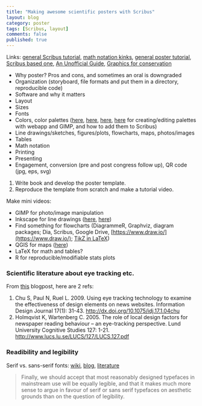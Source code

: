 ```yaml
---
title: "Making awesome scientific posters with Scribus"
layout: blog
category: poster
tags: [Scribus, layout]
comments: false
published: true
---
```


Links: [general Scribus tutorial](https://www.bio.umass.edu/biology/undergraduate/biology-computer-resource-center/documentation/making-a-poster-with-scribus),
[math notation kinks](http://cazencott.info/index.php/post/2014/08/15/Making-posters-with-Scribus),
[general poster tutorial](http://www.kmeverson.org/academic-poster-design.html),
[Scribus based one](https://www.linux.com/news/how-create-poster-presentations-scribus),
[An Unofficial Guide](https://archive.org/details/TheUnofficialGuideForAuthors),
[Graphics for conservation](http://scalar.usc.edu/works/graphics-for-conservation/index)


* Why poster? Pros and cons, and sometimes an oral is downgraded
* Organization (storyboard, file formats and put them in a directory, reproducible code)
* Software and why it matters
* Layout
* Sizes
* Fonts
* Colors, color palettes ([here](https://wiki.scribus.net/canvas/How_to_create_your_own_colours), [here](http://www.pictaculous.com/), [here](https://docs.gimp.org/en/gimp-concepts-palettes.html), [here](https://docs.gimp.org/en/gimp-palette-dialog.html) for creating/editing palettes with webapp and GIMP, and how to add them to Scribus)
* Line drawings/sketches, figures/plots, flowcharts, maps, photos/images
* Tables
* Math notation
* Printing
* Presenting
* Engagement, conversion (pre and post congress follow up), QR code (jpg, eps, svg)


1. Write book and develop the poster template.
2. Reproduce the template from scratch and make a tutorial video.

Make mini videos:

* GIMP for photo/image manipulation
* Inkscape for line drawings ([here](http://tavmjong.free.fr/INKSCAPE/MANUAL/html/index.html), [here](http://wiki.inkscape.org/wiki/images/Introduction_to_Inkscape_by_Gavin_Corley.pdf))
* Find something for flowcharts (DiagrammeR, Graphviz, diagram packages; Dia, Scribus, Google Drive, [https://www.draw.io/](https://www.draw.io/); [TikZ in LaTeX](http://www.texample.net/tikz/examples/simple-flow-chart/))
* QGIS for maps ([here](http://www.qgistutorials.com/en/))
* LaTeX for math and tables?
* R for reproducible/modifiable stats plots


### Scientific literature about eye tracking etc.

From [this](http://betterposters.blogspot.ca/2010/10/eye-tracking.html) blogpost, here are 2 refs:

1. Chu S, Paul N, Ruel L. 2009. Using eye tracking technology to examine the effectiveness of design elements on news websites. Information Design Journal 17(1): 31-43. http://dx.doi.org/10.1075/idj.17.1.04chu
2. Holmqvist K, Wartenberg C. 2005. The role of local design factors for newspaper reading behaviour – an eye-tracking perspective. Lund University Cognitive Studies 127: 1-21. http://www.lucs.lu.se/LUCS/127/LUCS.127.pdf

### Readibility and legibility

Serif vs. sans-serif fonts: [wiki](https://en.wikipedia.org/wiki/Serif#Readability_and_legibility), [blog](http://www.webdesignerdepot.com/2013/03/serif-vs-sans-the-final-battle/), [literature](http://alexpoole.info/academic/literaturereview.html)

> Finally, we should accept that most reasonably designed typefaces in mainstream use will be equally legible, and that it makes much more sense to argue in favour of serif or sans serif typefaces on aesthetic grounds than on the question of legibility.


